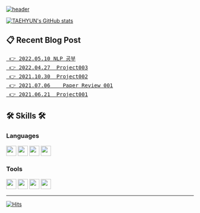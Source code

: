 [![header](https://capsule-render.vercel.app/api?type=waving&color=auto&height=150&section=header&text=KIM%20TAEHYUN%20🌱&fontSize=40&fontColor=392f31)](https://gpigp.github.io/taehyun)

[![TAEHYUN's GitHub stats](https://github-readme-stats.vercel.app/api?username=gpigp&show_icons=true&theme=vue)](https://github.com/gpigp)

## 📋 Recent Blog Post<br>
<pre>
<a href="https://gpigp.github.io/taehyun/2022-05-11-NLP-pytorch/"> 👉 2022.05.10	NLP 공부</a>
<a href="https://gpigp.github.io/taehyun/2022-04-28-project003/"> 👉 2022.04.27	Project003</a>
<a href="https://gpigp.github.io/taehyun/2021-10-31-project002/"> 👉 2021.10.30	Project002</a>
<a href="https://gpigp.github.io/taehyun/2021-07-07-paper-review/"> 👉 2021.07.06	Paper Review 001</a>
<a href="https://gpigp.github.io/taehyun/2021-06-22-project001/"> 👉 2021.06.21	Project001</a>
</pre> 
## 🛠 Skills 🛠  

### Languages
<div>
<img src="https://img.shields.io/badge/Python-3776AB.svg?&style=flat-square&logo=Python&logoColor=white" height="27">
<img src="https://img.shields.io/badge/C++-00599C.svg?&style=flat-square&logo=C%2B%2B&logoColor=white" height="27">
<img src="https://img.shields.io/badge/C-A8B9CC.svg?&style=flat-square&logo=C&logoColor=white" height="27">
<img src="https://img.shields.io/badge/Java-007396.svg?&style=flat-square&logo=Java&logoColor=white" height="27">
</div>
  
### Tools
<div>
<img src="https://img.shields.io/badge/GitHub-181717.svg?&style=flat-square&logo=GitHub&logoColor=white" height="27">
<img src="https://img.shields.io/badge/Docker-2496ED.svg?&style=flat-square&logo=Docker&logoColor=white" height="27">
<img src="https://img.shields.io/badge/Jupyter-F37626.svg?&style=flat-square&logo=Jupyter&logoColor=white" height="27">
<img src="https://img.shields.io/badge/PyTorch-EE4C2C.svg?&style=flat-square&logo=PyTorch&logoColor=white" height="27">
</div>

<hr>

[![Hits](https://hits.seeyoufarm.com/api/count/incr/badge.svg?url=https%3A%2F%2Fgithub.com%2Fgpigp&count_bg=%231D6A96&title_bg=%2385B8CB&icon=bilibili.svg&icon_color=%23283B42&title=2DAY&edge_flat=true)](https://hits.seeyoufarm.com)